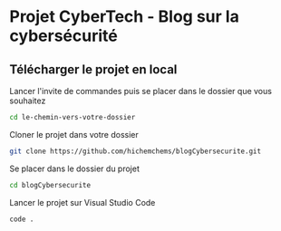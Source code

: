 # Projet CyberTech - Blog sur la cybersécurité

## Télécharger le projet en local

Lancer l'invite de commandes puis se placer dans le dossier que vous souhaitez
```bash
cd le-chemin-vers-votre-dossier
```
Cloner le projet dans votre dossier
  ```bash
  git clone https://github.com/hichemchems/blogCybersecurite.git
  ```
Se placer dans le dossier du projet
  ```bash
  cd blogCybersecurite
  ```
Lancer le projet sur Visual Studio Code
  ```bash
  code .
  ```
